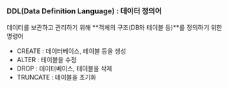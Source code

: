 ### **DDL(Data Definition Language) :** 데이터 정의어

데이터를 보관하고 관리하기 위해 **객체의 구조(DB와 테이블 등)**를 정의하기 위한 명령어

- CREATE : 데이터베이스, 테이블 등을 생성
- ALTER : 테이블을 수정
- DROP : 데이터베이스, 테이블을 삭제
- TRUNCATE : 테이블을 초기화